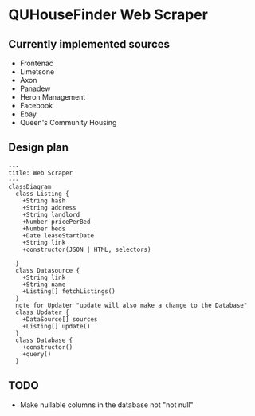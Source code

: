# QUHouseFinder Web Scraper

## Currently implemented sources

- Frontenac
- Limetsone
- Axon
- Panadew
- Heron Management
- Facebook
- Ebay
- Queen's Community Housing

## Design plan

```mermaid
---
title: Web Scraper
---
classDiagram
  class Listing {
    +String hash
    +String address
    +String landlord
    +Number pricePerBed
    +Number beds
    +Date leaseStartDate
    +String link
    +constructor(JSON | HTML, selectors)
    
  }
  class Datasource {
    +String link
    +String name
    +Listing[] fetchListings()
  }
  note for Updater "update will also make a change to the Database"
  class Updater {
    +DataSource[] sources
    +Listing[] update()
  }
  class Database {
    +constructor()
    +query()
  }

```

## TODO

- Make nullable columns in the database not "not null"